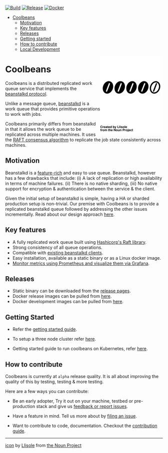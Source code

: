 [![Build](https://github.com/1xyz/coolbeans/workflows/Build/badge.svg)](https://github.com/1xyz/coolbeans/actions?query=workflow%3ABuild)
[![Release](https://github.com/1xyz/coolbeans/workflows/Release/badge.svg)](https://github.com/1xyz/coolbeans/actions?query=workflow%3ARelease)
[![Docker](https://img.shields.io/docker/pulls/1xyz/coolbeans)](https://hub.docker.com/r/1xyz/coolbeans/tags)



- [Coolbeans](#coolbeans)
    - [Motivation](#motivation)
    - [Key features](#key-features)
    - [Releases](#releases)
    - [Getting started](#getting-started)
    - [How to contribute](#how-to-contribute)
    - [Local Development](doc/Developer.md)

<img src="doc/bean_3185124.svg" align=right width=200px />


Coolbeans
=========

Coolbeans is a distributed replicated work queue service that implements the [beanstalkd protocol](https://github.com/beanstalkd/beanstalkd/blob/master/doc/protocol.txt). 

Unlike a message queue, [beanstalkd](https://github.com/beanstalkd/beanstalkd) is a work queue that provides primitive operations to work with jobs. 

Coolbeans primarily differs from beanstalkd in that it allows the work queue to be replicated across multiple machines. It uses the [RAFT consensus algorithm](https://raft.github.io/) to replicate the job state consistently across machines.

Motivation
----------

Beanstalkd is a [feature-rich](https://www.igvita.com/2010/05/20/scalable-work-queues-with-beanstalk/) and easy to use queue. Beanstalkd, however has a few drawbacks that include: (i) A lack of replication or high availability in terms of machine failures. (ii) There is no native sharding, (iii) No native support for encryption & authentication between the service & the client.

Given the initial setup of beanstalkd is simple, having a HA or sharded production setup is non-trivial. Our premise with Coolbeans is to provide a replicated beanstalkd queue followed by addressing the other issues incrementally. Read about our design approach [here](doc/Design.md).

Key features
------------

- A fully replicated work queue built using [Hashicorp's Raft library](https://github.com/hashicorp/raft).
- Strong consistency of all queue operations. 
- Compatible with [existing beanstalkd clients](https://github.com/beanstalkd/beanstalkd/wiki/Client-Libraries).
- Easy installation, available as a static binary or as a Linux docker image.
- [Monitor metrics using Prometheus and visualize them via Grafana](https://github.com/1xyz/coolbeans-k8s/blob/master/doc/Metrics.md#setup-grafana).


Releases
--------

- Static binary can be downloaded from the [release pages](https://github.com/1xyz/coolbeans/releases).
- Docker release images can be pulled from [here](https://hub.docker.com/r/1xyz/coolbeans).
- Docker development images can be pulled from [here](https://hub.docker.com/r/1xyz/coolbeans-developer/tags).


Getting Started 
---------------

- Refer the [getting started guide](doc/GettingStarted.md).

- To setup a three node cluster refer [here](doc/GettingStarted3.md).

- Getting started guide to run coolbeans on Kubernetes, refer [here](https://github.com/1xyz/coolbeans-k8s).


How to contribute
-----------------

Coolbeans is currently at `alpha` release quality. It is all about improving the quality of this by testing, testing & more testing.

Here are a few ways you can contribute:

- Be an early adopter, Try it out on your machine, testbed or pre-production stack and give us [feedback or report issues](https://github.com/1xyz/coolbeans/issues/new/choose).

- Have a feature in mind. Tell us more about by [filing an issue](https://github.com/1xyz/coolbeans/issues/new/choose).

- Want to contribute to code, documentation. Checkout the [contribution guide](./CONTRIBUTING.md). 

---

[icon](https://thenounproject.com/term/like/3185124/) by [Llisole](https://thenounproject.com/llisole/) from [the Noun Project](https://thenounproject.com)

